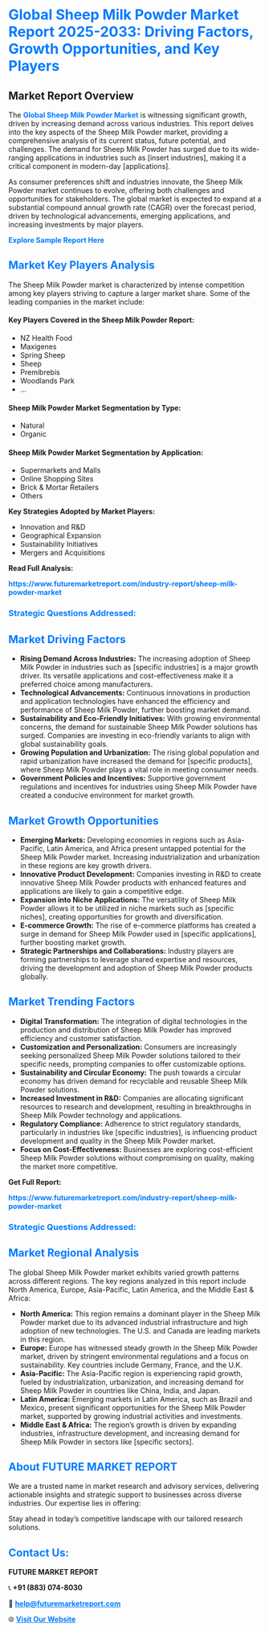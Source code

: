 <h1 style="color: #007BFF;">Global Sheep Milk Powder Market Report 2025-2033: Driving Factors, Growth Opportunities, and Key Players</h1>

<section id="overview">
<h2>Market Report Overview</h2>
<p>The <a href="https://www.futuremarketreport.com/industry-report/sheep-milk-powder-market" style="color: #007BFF; text-decoration: none;"><strong>Global Sheep Milk Powder Market</strong></a> is witnessing significant growth, driven by increasing demand across various industries. This report delves into the key aspects of the Sheep Milk Powder market, providing a comprehensive analysis of its current status, future potential, and challenges. The demand for Sheep Milk Powder has surged due to its wide-ranging applications in industries such as [insert industries], making it a critical component in modern-day [applications].</p>
<p>As consumer preferences shift and industries innovate, the Sheep Milk Powder market continues to evolve, offering both challenges and opportunities for stakeholders. The global market is expected to expand at a substantial compound annual growth rate (CAGR) over the forecast period, driven by technological advancements, emerging applications, and increasing investments by major players.</p>
</section>

<section id="overview">
<p><a href="https://www.futuremarketreport.com/request-sample/reportId=102479" style="color: #007BFF; text-decoration: none;"><strong>Explore Sample Report Here</strong></a></p>
</section>

<section id="key-players">
<h2 style="color: #007BFF;">Market Key Players Analysis</h2>
<p>The Sheep Milk Powder market is characterized by intense competition among key players striving to capture a larger market share. Some of the leading companies in the market include:</p>
<h4>Key Players Covered in the Sheep Milk Powder Report:</h4>
<ul><li>NZ Health Food</li><li>Maxigenes</li><li>Spring Sheep</li><li>Sheep</li><li>Premibrebis</li><li>Woodlands Park</li><li>...</li></ul>
<h4>Sheep Milk Powder Market Segmentation by Type:</h4>
<ul><li>Natural</li><li>Organic</li></ul>

<h4>Sheep Milk Powder Market Segmentation by Application:</h4>
<ul><li>Supermarkets and Malls</li><li>Online Shopping Sites</li><li>Brick &amp; Mortar Retailers</li><li>Others</li></ul>
<p><strong>Key Strategies Adopted by Market Players:</strong></p>
<ul>
<li>Innovation and R&D</li>
<li>Geographical Expansion</li>
<li>Sustainability Initiatives</li>
<li>Mergers and Acquisitions</li>
</ul>
</section>

<section>
<p><strong>Read Full Analysis: </strong></p><a href="https://www.futuremarketreport.com/industry-report/sheep-milk-powder-market" style="color: #007BFF; text-decoration: none;"><strong>https://www.futuremarketreport.com/industry-report/sheep-milk-powder-market</strong></a>
<h3 style="color: #007BFF;">Strategic Questions Addressed:</h3>
</section>

<section id="driving-factors">
<h2 style="color: #007BFF;">Market Driving Factors</h2>
<ul>
<li><strong>Rising Demand Across Industries:</strong> The increasing adoption of Sheep Milk Powder in industries such as [specific industries] is a major growth driver. Its versatile applications and cost-effectiveness make it a preferred choice among manufacturers.</li>
<li><strong>Technological Advancements:</strong> Continuous innovations in production and application technologies have enhanced the efficiency and performance of Sheep Milk Powder, further boosting market demand.</li>
<li><strong>Sustainability and Eco-Friendly Initiatives:</strong> With growing environmental concerns, the demand for sustainable Sheep Milk Powder solutions has surged. Companies are investing in eco-friendly variants to align with global sustainability goals.</li>
<li><strong>Growing Population and Urbanization:</strong> The rising global population and rapid urbanization have increased the demand for [specific products], where Sheep Milk Powder plays a vital role in meeting consumer needs.</li>
<li><strong>Government Policies and Incentives:</strong> Supportive government regulations and incentives for industries using Sheep Milk Powder have created a conducive environment for market growth.</li>
</ul>
</section>

<section id="growth-opportunities">
<h2 style="color: #007BFF;">Market Growth Opportunities</h2>
<ul>
<li><strong>Emerging Markets:</strong> Developing economies in regions such as Asia-Pacific, Latin America, and Africa present untapped potential for the Sheep Milk Powder market. Increasing industrialization and urbanization in these regions are key growth drivers.</li>
<li><strong>Innovative Product Development:</strong> Companies investing in R&D to create innovative Sheep Milk Powder products with enhanced features and applications are likely to gain a competitive edge.</li>
<li><strong>Expansion into Niche Applications:</strong> The versatility of Sheep Milk Powder allows it to be utilized in niche markets such as [specific niches], creating opportunities for growth and diversification.</li>
<li><strong>E-commerce Growth:</strong> The rise of e-commerce platforms has created a surge in demand for Sheep Milk Powder used in [specific applications], further boosting market growth.</li>
<li><strong>Strategic Partnerships and Collaborations:</strong> Industry players are forming partnerships to leverage shared expertise and resources, driving the development and adoption of Sheep Milk Powder products globally.</li>
</ul>
</section>

<section id="trending-factors">
<h2 style="color: #007BFF;">Market Trending Factors</h2>
<ul>
<li><strong>Digital Transformation:</strong> The integration of digital technologies in the production and distribution of Sheep Milk Powder has improved efficiency and customer satisfaction.</li>
<li><strong>Customization and Personalization:</strong> Consumers are increasingly seeking personalized Sheep Milk Powder solutions tailored to their specific needs, prompting companies to offer customizable options.</li>
<li><strong>Sustainability and Circular Economy:</strong> The push towards a circular economy has driven demand for recyclable and reusable Sheep Milk Powder solutions.</li>
<li><strong>Increased Investment in R&D:</strong> Companies are allocating significant resources to research and development, resulting in breakthroughs in Sheep Milk Powder technology and applications.</li>
<li><strong>Regulatory Compliance:</strong> Adherence to strict regulatory standards, particularly in industries like [specific industries], is influencing product development and quality in the Sheep Milk Powder market.</li>
<li><strong>Focus on Cost-Effectiveness:</strong> Businesses are exploring cost-efficient Sheep Milk Powder solutions without compromising on quality, making the market more competitive.</li>
</ul>
</section>

<section>
<p><strong>Get Full Report: </strong></p><a href="https://www.futuremarketreport.com/industry-report/sheep-milk-powder-market" style="color: #007BFF; text-decoration: none;"><strong>https://www.futuremarketreport.com/industry-report/sheep-milk-powder-market</strong></a>
<h3 style="color: #007BFF;">Strategic Questions Addressed:</h3>
</section>


<section id="regional-analysis">
<h2 style="color: #007BFF;">Market Regional Analysis</h2>
<p>The global Sheep Milk Powder market exhibits varied growth patterns across different regions. The key regions analyzed in this report include North America, Europe, Asia-Pacific, Latin America, and the Middle East & Africa:</p>
<ul>
<li><strong>North America:</strong> This region remains a dominant player in the Sheep Milk Powder market due to its advanced industrial infrastructure and high adoption of new technologies. The U.S. and Canada are leading markets in this region.</li>
<li><strong>Europe:</strong> Europe has witnessed steady growth in the Sheep Milk Powder market, driven by stringent environmental regulations and a focus on sustainability. Key countries include Germany, France, and the U.K.</li>
<li><strong>Asia-Pacific:</strong> The Asia-Pacific region is experiencing rapid growth, fueled by industrialization, urbanization, and increasing demand for Sheep Milk Powder in countries like China, India, and Japan.</li>
<li><strong>Latin America:</strong> Emerging markets in Latin America, such as Brazil and Mexico, present significant opportunities for the Sheep Milk Powder market, supported by growing industrial activities and investments.</li>
<li><strong>Middle East & Africa:</strong> The region’s growth is driven by expanding industries, infrastructure development, and increasing demand for Sheep Milk Powder in sectors like [specific sectors].</li>
</ul>
</section>

<footer>
<h2 style="color: #007BFF;">About FUTURE MARKET REPORT</h2>
<p>We are a trusted name in market research and advisory services, delivering actionable insights and strategic support to businesses across diverse industries. Our expertise lies in offering:</p>

<p>Stay ahead in today’s competitive landscape with our tailored research solutions.</p>

<h2 style="color: #007BFF;">Contact Us:</h2>
<p><strong>FUTURE MARKET REPORT</strong></p>
<p>📞 <strong>+91 (883) 074-8030</strong></p>
<p>📧 <strong><a href="mailto:help@futuremarketreport.com" style="color: #007BFF;">help@futuremarketreport.com</a></strong></p>
<p>🌐 <strong><a href="https://www.futuremarketreport.com/" style="color: #007BFF;">Visit Our Website</a></strong></p>
</footer>